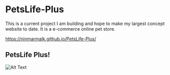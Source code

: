 # PetsLife-Plus
This is a current project I am building and hope to make my largest concept website to date. It is a e-commerce online pet store.

https://ninmarmalk.github.io/PetsLife-Plus/

## PetsLife Plus!

![Alt Text](https://media.giphy.com/media/dXF7ecCvkt7dMQe0Ma/giphy-downsized-large.gif)
